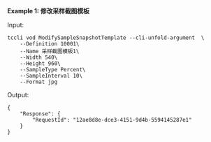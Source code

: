 **Example 1: 修改采样截图模板**



Input: 

```
tccli vod ModifySampleSnapshotTemplate --cli-unfold-argument  \
    --Definition 10001\
    --Name 采样截图模板1\
    --Width 540\
    --Height 960\
    --SampleType Percent\
    --SampleInterval 10\
    --Format jpg
```

Output: 
```
{
    "Response": {
        "RequestId": "12ae8d8e-dce3-4151-9d4b-5594145287e1"
    }
}
```

